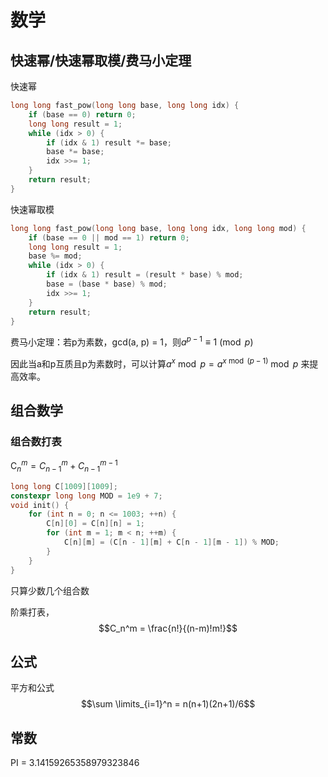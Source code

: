 # 数学

## 快速幂/快速幂取模/费马小定理

快速幂

```c++
long long fast_pow(long long base, long long idx) {
    if (base == 0) return 0;
    long long result = 1;
    while (idx > 0) {
        if (idx & 1) result *= base;
        base *= base;
        idx >>= 1;
    }
    return result;
}
```

快速幂取模

```c++
long long fast_pow(long long base, long long idx, long long mod) {
    if (base == 0 || mod == 1) return 0;
    long long result = 1;
    base %= mod;
    while (idx > 0) {
        if (idx & 1) result = (result * base) % mod;
        base = (base * base) % mod;
        idx >>= 1;
    }
    return result;
}
```

费马小定理：若p为素数，gcd(a, p) = 1，则$a^{p-1} \equiv 1 \pmod p$

因此当a和p互质且p为素数时，可以计算$a^{x}\bmod p=a^{x\bmod(p-1)} \bmod p$ 来提高效率。

## 组合数学

### 组合数打表

$\mathrm C_n^m=C_{n-1}^m+C_{n-1}^{m-1}$

```c++
long long C[1009][1009];
constexpr long long MOD = 1e9 + 7;
void init() {
    for (int n = 0; n <= 1003; ++n) {
        C[n][0] = C[n][n] = 1;
        for (int m = 1; m < n; ++m) {
            C[n][m] = (C[n - 1][m] + C[n - 1][m - 1]) % MOD;
        }
    }
}
```

只算少数几个组合数

阶乘打表，$$C_n^m = \frac{n!}{(n-m)!m!}$$

## 公式

平方和公式$$\sum \limits_{i=1}^n = n(n+1)(2n+1)/6$$

## 常数

PI = 3.14159265358979323846